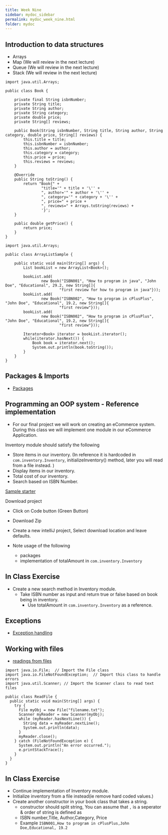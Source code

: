 ```yaml
---
title: Week Nine
sidebar: mydoc_sidebar
permalink: mydoc_week_nine.html
folder: mydoc
---
```


## Introduction to data structures

* Arrays
* Map (We will review in the next lecture)
* Queue (We will review in the next lecture)
* Stack (We will review in the next lecture)

```
import java.util.Arrays;

public class Book {

    private final String isbnNumber;
    private String title;
    private String author;
    private String category;
    private double price;
    private String[] reviews;

    public Book(String isbnNumber, String title, String author, String category, double price, String[] reviews) {
        this.title = title;
        this.isbnNumber = isbnNumber;
        this.author = author;
        this.category = category;
        this.price = price;
        this.reviews = reviews;
    }

    @Override
    public String toString() {
        return "Book{" +
                "title='" + title + '\'' +
                ", author='" + author + '\'' +
                ", category='" + category + '\'' +
                ", price=" + price +
                ", reviews=" + Arrays.toString(reviews) +
                '}';
    }

    public double getPrice() {
        return price;
    }
}
```

```
import java.util.Arrays;

public class ArrayListSample {

    public static void main(String[] args) {
        List bookList = new ArrayList<Book>();

        bookList.add(
                new Book("ISBN001", "How to program in java", "John Doe", "Educational", 29.2, new String[]{
                        "first review for how to program in java"}));
        bookList.add(
                new Book("ISBN002", "How to program in cPlusPlus", "John Doe", "Educational", 19.2, new String[]{
                        "first review"}));
        bookList.add(
                new Book("ISBN002", "How to program in cPlusPlus", "John Doe", "Educational", 19.2, new String[]{
                        "first review"}));

        Iterator<Book> iterator = bookList.iterator();
        while(iterator.hasNext()) {
            Book book = iterator.next();
            System.out.println(book.toString());
        }
    }
}
```

## Packages & Imports
* [Packages](https://www.w3schools.com/java/java_packages.asp)


## Programming an OOP system - Reference implementation

* For our final project we will work on creating an eCommerce system. During this class we will implement one
module in our eCommerce Application.

Inventory module should satisfy the following
* Store items in our inventory. (In reference it is hardcoded in `com.inventory.Inventory`, initializeInventory() method, later you will read from a file instead. )
* Display items in our inventory.
* Total cost of our inventory.
* Search based on ISBN Number.

[Sample starter](https://github.com/rambethina/ECommerceInventoryModule)

Download project
* Click on Code button (Green Button)
* Download Zip

* Create a new intelliJ project, Select download location and leave defaults.

* Note usage of the following
    * packages
    * implementation of totalAmount in `com.inventory.Inventory`

## In Class Exercise

* Create a new search method in Inventory module.
    * Take ISBN number as input and return true or false based on book being in inventory.
        * Use totalAmount in `com.inventory.Inventory` as a reference.

## Exceptions
* [Exception handling](https://www.w3schools.com/java/java_try_catch.asp)

## Working with files

* [readings from files](https://www.w3schools.com/java/java_files_read.asp)

```
import java.io.File;  // Import the File class
import java.io.FileNotFoundException;  // Import this class to handle errors
import java.util.Scanner; // Import the Scanner class to read text files

public class ReadFile {
  public static void main(String[] args) {
    try {
      File myObj = new File("filename.txt");
      Scanner myReader = new Scanner(myObj);
      while (myReader.hasNextLine()) {
        String data = myReader.nextLine();
        System.out.println(data);
      }
      myReader.close();
    } catch (FileNotFoundException e) {
      System.out.println("An error occurred.");
      e.printStackTrace();
    }
  }
}
```

## In Class Exercise

* Continue implementation of Inventory module.
* Initialize inventory from a file instead(ie remove hard coded values.)
* Create another constructor in your book class that takes a string.
    * constructor should split string, You can assume that `,` is a seperator & order of string is defined as
    * ISBN number,Title, Author,Category, Price
    * Example `ISBN001,How to program in cPlusPlus,John Doe,Educational, 19.2`



